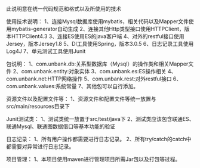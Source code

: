 此说明意在统一代码规范和格式以及所使用的技术

使用技术说明：
	1、连接Mysql数据库使用mybatis，相关代码以及Mapper文件使用mybatis-generator自动生成
	2、连接其他Http类型接口使用HTTPClient，版本HTTPClient4.3
	3、连接ES使用ES的java客户端
	4、对外的restful接口使用Jersey，版本Jersey1.8
	5、DI工具使用Spring，版本3.0.5
	6、日志记录工具使用Log4J
	7、单元测试工具使用Junit
	
包说明：
	1、com.unbank.db:关系型数据库（Mysql）的操作类和相关Mapper文件
	2、com.unbank.entity:对象实体
	3、com.unbank.es:ES操作相关
	4、com.unbank.net:HTTP网络操作
	5、com.unbank.rest:对外restful接口
	6、com.unbank.values:系统常量
	7、其他包可以自行添加。
	
资源文件以及配置文件等：
	1、资源文件和配置文件等统一放置与src/main/resources目录下
	
Junit测试类：
	1、测试类统一放置于src/test/java下
	2、测试类应该包含联通ES、联通Mysql、联通图数据借口等基本功能的验证
	
日志记录：
	1、所有用户操作都需要进行日志记录。
	2、所有try/catch的catch中都需要对异常进行日志记录。

项目管理：
	1、本项目使用maven进行管理项目所需Jar包以及打包等过程。
	

